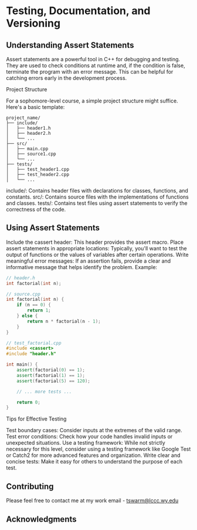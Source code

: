 # Testing, Documentation, and Versioning

## Understanding Assert Statements

Assert statements are a powerful tool in C++ for debugging and testing. They are used to check conditions at runtime and, if the condition is false, terminate the program with an error message. This can be helpful for catching errors early in the development process.

Project Structure

For a sophomore-level course, a simple project structure might suffice. Here's a basic template:

```Sample Directory Structure
project_name/
├── include/
│   ├── header1.h
│   ├── header2.h
│   └── ...
├── src/
│   ├── main.cpp
│   ├── source1.cpp
│   └── ...
├── tests/
│   ├── test_header1.cpp
│   ├── test_header2.cpp
│   └── ...
```

include/: Contains header files with declarations for classes, functions, and constants.
src/: Contains source files with the implementations of functions and classes.
tests/: Contains test files using assert statements to verify the correctness of the code.

## Using Assert Statements

Include the cassert header: This header provides the assert macro.
Place assert statements in appropriate locations: Typically, you'll want to test the output of functions or the values of variables after certain operations.
Write meaningful error messages: If an assertion fails, provide a clear and informative message that helps identify the problem.
Example:


```C++
// header.h
int factorial(int n);

// source.cpp
int factorial(int n) {
    if (n == 0) {
        return 1;
    } else {
        return n * factorial(n - 1);
    }
}

// test_factorial.cpp
#include <cassert>
#include "header.h"

int main() {
    assert(factorial(0) == 1);
    assert(factorial(1) == 1);
    assert(factorial(5) == 120);

    // ... more tests ...

    return 0;
}
```

Tips for Effective Testing

Test boundary cases: Consider inputs at the extremes of the valid range.
Test error conditions: Check how your code handles invalid inputs or unexpected situations.
Use a testing framework: While not strictly necessary for this level, consider using a testing framework like Google Test or Catch2 for more advanced features and organization.
Write clear and concise tests: Make it easy for others to understand the purpose of each test.

## Contributing

Please feel free to contact me at my work email - tswarm@lccc.wy.edu

## Acknowledgments


